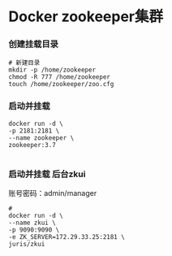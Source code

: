 # Docker zookeeper集群

### 创建挂载目录

```shell
# 新建目录
mkdir -p /home/zookeeper
chmod -R 777 /home/zookeeper
touch /home/zookeeper/zoo.cfg

```

### 启动并挂载

```shell
docker run -d \
-p 2181:2181 \
--name zookeeper \
zookeeper:3.7


```

### 启动并挂载 后台zkui 
账号密码：admin/manager

```shell
#
docker run -d \
--name zkui \
-p 9090:9090 \
-e ZK_SERVER=172.29.33.25:2181 \
juris/zkui

```
 